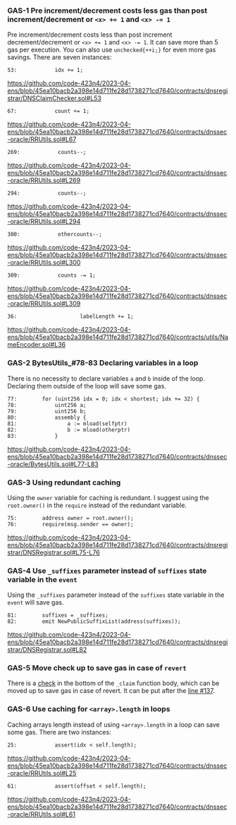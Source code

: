 ### GAS-1 Pre increment/decrement costs less gas than post increment/decrement or `<x> += 1` and `<x> -= 1`
Pre increment/decrement costs less than post increment decrement/decrement or `<x> += 1` and `<x> -= 1`. It can save more than 5 gas per execution. You can also use `unchecked{++i;}` for even more gas savings.
There are seven instances:
```solidity
53:            idx += 1;
```
https://github.com/code-423n4/2023-04-ens/blob/45ea10bacb2a398e14d711fe28d1738271cd7640/contracts/dnsregistrar/DNSClaimChecker.sol#L53
```solidity
67:            count += 1;
```
https://github.com/code-423n4/2023-04-ens/blob/45ea10bacb2a398e14d711fe28d1738271cd7640/contracts/dnssec-oracle/RRUtils.sol#L67
```solidity
269:            counts--;
```
https://github.com/code-423n4/2023-04-ens/blob/45ea10bacb2a398e14d711fe28d1738271cd7640/contracts/dnssec-oracle/RRUtils.sol#L269
```solidity
294:            counts--;
```
https://github.com/code-423n4/2023-04-ens/blob/45ea10bacb2a398e14d711fe28d1738271cd7640/contracts/dnssec-oracle/RRUtils.sol#L294
```solidity
300:            othercounts--;
```
https://github.com/code-423n4/2023-04-ens/blob/45ea10bacb2a398e14d711fe28d1738271cd7640/contracts/dnssec-oracle/RRUtils.sol#L300
```solidity
309:            counts -= 1;
```
https://github.com/code-423n4/2023-04-ens/blob/45ea10bacb2a398e14d711fe28d1738271cd7640/contracts/dnssec-oracle/RRUtils.sol#L309
```solidity
36:                    labelLength += 1;
```
https://github.com/code-423n4/2023-04-ens/blob/45ea10bacb2a398e14d711fe28d1738271cd7640/contracts/utils/NameEncoder.sol#L36


### GAS-2 BytesUtils_#78-83 Declaring variables in a loop
There is no necessity to declare variables `a` and `b` inside of the loop. Declaring them outside of the loop will save some gas.
```solidity
77:        for (uint256 idx = 0; idx < shortest; idx += 32) {
78:            uint256 a;
79:            uint256 b;
80:            assembly {
81:                a := mload(selfptr)
82:                b := mload(otherptr)
83:            }
```
https://github.com/code-423n4/2023-04-ens/blob/45ea10bacb2a398e14d711fe28d1738271cd7640/contracts/dnssec-oracle/BytesUtils.sol#L77-L83

### GAS-3 Using redundant caching
Using the `owner` variable for caching is redundant. I suggest using the `root.owner()` in the `require` instead of the redundant variable.
```solidity
75:        address owner = root.owner();
76:        require(msg.sender == owner);
```
https://github.com/code-423n4/2023-04-ens/blob/45ea10bacb2a398e14d711fe28d1738271cd7640/contracts/dnsregistrar/DNSRegistrar.sol#L75-L76

### GAS-4 Use `_suffixes` parameter instead of `suffixes` state variable in the `event` 
Using the `_suffixes` parameter instead of the `suffixes` state variable in the `event` will save gas.
```solidity
81:        suffixes = _suffixes;
82:        emit NewPublicSuffixList(address(suffixes));
``` 
https://github.com/code-423n4/2023-04-ens/blob/45ea10bacb2a398e14d711fe28d1738271cd7640/contracts/dnsregistrar/DNSRegistrar.sol#L82

### GAS-5 Move check up to save gas in case of `revert`
There is a [check](https://github.com/code-423n4/2023-04-ens/blob/45ea10bacb2a398e14d711fe28d1738271cd7640/contracts/dnsregistrar/DNSRegistrar.sol#L157-L161) in the bottom of the `_claim` function body, which can be moved up to save gas in case of revert. It can be put after the [line #137](https://github.com/code-423n4/2023-04-ens/blob/45ea10bacb2a398e14d711fe28d1738271cd7640/contracts/dnsregistrar/DNSRegistrar.sol#L137).

### GAS-6 Use caching for `<array>.length` in loops
Caching arrays length instead of using `<array>.length` in a loop can save some gas.
There are two instances:
```solidity
25:            assert(idx < self.length);
```
https://github.com/code-423n4/2023-04-ens/blob/45ea10bacb2a398e14d711fe28d1738271cd7640/contracts/dnssec-oracle/RRUtils.sol#L25
```solidity
61:            assert(offset < self.length);
```
https://github.com/code-423n4/2023-04-ens/blob/45ea10bacb2a398e14d711fe28d1738271cd7640/contracts/dnssec-oracle/RRUtils.sol#L61

